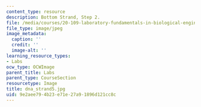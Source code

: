 ```yaml
---
content_type: resource
description: Bottom Strand, Step 2.
file: /media/courses/20-109-laboratory-fundamentals-in-biological-engineering-fall-2007/9e2aee794b23e71e27a91896d121cc8c_dna_strand5.jpg
file_type: image/jpeg
image_metadata:
  caption: ''
  credit: ''
  image-alt: ''
learning_resource_types:
- Labs
ocw_type: OCWImage
parent_title: Labs
parent_type: CourseSection
resourcetype: Image
title: dna_strand5.jpg
uid: 9e2aee79-4b23-e71e-27a9-1896d121cc8c
---
```

